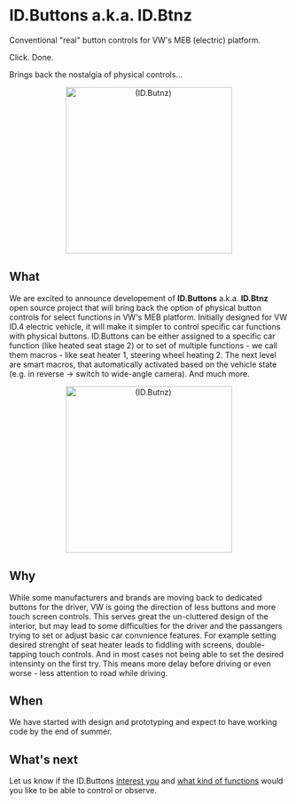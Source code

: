 # ID.Buttons a.k.a. ID.Btnz
Conventional "real" button controls for VW's MEB (electric) platform. 

Click. Done. 

Brings back the nostalgia of physical controls...

<div align="center">
  <img src="https://github.com/JohnyForElectric/ID.Butnz/assets/107234448/bb590b63-d4ad-4812-84ec-39ec58075f6a" alt="(ID.Butnz)" width="300px">
</div>

## What
We are excited to announce developement of **ID.Buttons** a.k.a. **ID.Btnz** open source project that will bring back the option of physical button controls for select functions in VW's MEB platform. Initially designed for VW ID.4 electric vehicle, it will make it simpler to control specific car functions with physical buttons. ID.Buttons can be either assigned to a specific car function (like heated seat stage 2) or to set of multiple functions - we call them macros - like seat heater 1, steering wheel heating 2. The next level are smart macros, that automatically activated based on the vehicle state (e.g. in reverse ->  switch to wide-angle camera). And much more.

<div align="center">
  <img src="https://github.com/JohnyForElectric/ID.Butnz/assets/107234448/60e979f8-713c-4423-b0e7-4ad9a249a331" alt="(ID.Butnz)" width="300px">
</div>

## Why
While some manufacturers and brands are moving back to dedicated buttons for the driver, VW is going the direction of less buttons and more touch screen controls. This serves great the un-cluttered design of the interior, but may lead to some difficulties for the driver and the passangers trying to set or adjust basic car convnience features. For example setting desired strenght of seat heater leads to fiddling with screens, double-tapping touch controls. And in most cases not being able to set the desired intensinty on the first try. This means more delay before driving or even worse - less attention to road while driving. 

## When
We have started with design and prototyping and expect to have working code by the end of summer.

## What's next
Let us know if the ID.Buttons [interest you](https://github.com/JohnyForElectric/ID.Butnz/discussions/2) and [what kind of functions](https://github.com/JohnyForElectric/ID.Butnz/discussions/3) would you like to be able to control or observe.
